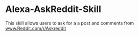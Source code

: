 # Alexa-AskReddit-Skill
This skill allows users to ask for a a post and comments from www.Reddit.com/r/Askreddit
